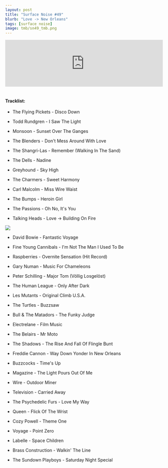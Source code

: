 ```yaml
---
layout: post
title: "Surface Noise #49"
blurb: "Love -> New Orleans"
tags: [surface noise]
image: tmb/sn49_tmb.png
---
```


<iframe scrolling="no" id="hearthis_at_track_3028266" width="100%" height="150" src="https://hearthis.at/embed/3028266/transparent_black/?hcolor=&color=&style=2&block_size=2&block_space=1&background=1&waveform=0&cover=0&autoplay=0&css=" frameborder="0" allowtransparency allow="autoplay"><p>Listen to <a href="https://hearthis.at/zerocc/surface-noise-49-131218/" target="_blank">Surface Noise #49 (13/12/18)</a> <span>by</span><a href="https://hearthis.at/zerocc/" target="_blank" >Zero</a> <span>on</span> <a href="https://hearthis.at/" target="_blank">hearthis.at</a></p></iframe>
&nbsp;

#### Tracklist:

- The Flying Pickets - Disco Down
- Todd Rundgren - I Saw The Light
- Monsoon - Sunset Over The Ganges

- The Blenders - Don't Mess Around With Love
- The Shangri-Las - Remember (Walking In The Sand)
- The Dells - Nadine

- Greyhound - Sky High
- The Charmers - Sweet Harmony
- Carl Malcolm - Miss Wire Waist

- The Bumps - Heroin Girl
- The Passions - Oh No, It's You
- Talking Heads - Love -> Building On Fire

![](https://lh3.googleusercontent.com/8JUTVNEVT-TgE4uoB6BO-MoxBy-5qLJ0DASYL4_dK4NSsNoKRl8lWITz4Z9IGF1pjosw5rDt1DPTASwHFGPFWqErFaV--VaoaJzo5jPBR4DG_SsKYEuawu6ZIhBE4vaUOH0zKwivPKo6JmLgAJfA1ZgXh3_9NaHrz_RXyFjnCkn_A4abxrTik20z3VzbWL3ilkqKaoQRnNz_n2Yv7lFx7xJphvuiGbui0GuebqGsn283VPhj-rrrkx0zFS0BIgXBV5nmJ99K9FvxTJ-pX7iCujbqlgBpo5zhd-vH07rI6qAtlBeL3-bagCoEn3bzoOW7qhxAtDD6iRVLiUNH-72eOWu0LXvAQzKofOzkL6Uo7qBFuzVSbAhaF_wsc7Yg_b6oL0ZMGc46czdZ6LApF8db2TCQwD_xhzxMjzdTL2KueuAQxcIMGBGWMtKa2krgugTk_Sjqt3ol9i2-YYdFAItIAmn9Zw1gyoxEwM9MKxVRop36D0gcM7nYtXheB0LkfNlZsZWPYkKLiRILXGsSWmsTJTo1sP_59eQSvMBADQrHBwb25buXfNji-gIcozW7olgcHr2n260JnxdAOxOXOIC8U_qf4K2B6UUOmEh1a4zYVPzfweW8hX8aSfFemfQUOHIhzb9lsVbArF2NRvFE-NpREdB8=w590-h566-no)

- David Bowie - Fantastic Voyage
- Fine Young Cannibals - I'm Not The Man I Used To Be
- Raspberries - Overnite Sensation (Hit Record)

- Gary Numan - Music For Chameleons
- Peter Schilling - Major Tom (Völlig Losgelöst)
- The Human League - Only After Dark

- Les Mutants - Original Climb U.S.A.
- The Turtles - Buzzsaw
- Bull & The Matadors - The Funky Judge
- Electrelane - Film Music

- The Belairs - Mr Moto
- The Shadows - The Rise And Fall Of Flingle Bunt
- Freddie Cannon - Way Down Yonder In New Orleans

- Buzzcocks - Time's Up
- Magazine - The Light Pours Out Of Me
- Wire - Outdoor Miner

- Television - Carried Away
- The Psychedelic Furs - Love My Way
- Queen - Flick Of The Wrist
- Cozy Powell - Theme One

- Voyage - Point Zero
- Labelle - Space Children
- Brass Construction - Walkin' The Line

- The Sundown Playboys - Saturday Night Special
